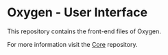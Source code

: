 # Oxygen - User Interface

This repository contains the front-end files of Oxygen.

For more information visit the [Core](https://github.com/oxygen-cms/core) repository.